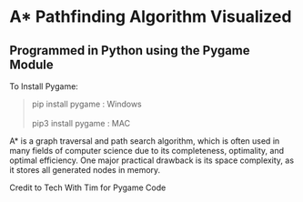 # A* Pathfinding Algorithm Visualized
## Programmed in Python using the Pygame Module

To Install Pygame:
> pip install pygame    : Windows
<br></br>
> pip3 install pygame   : MAC

A* is a graph traversal and path search algorithm, which is often used in many fields of computer science due to its completeness, optimality, and optimal efficiency. One major practical drawback is its space complexity, as it stores all generated nodes in memory.

Credit to Tech With Tim for Pygame Code